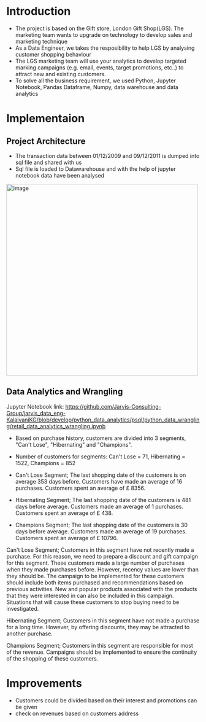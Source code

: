 # Introduction
- The project is based on the Gift store, London Gift Shop(LGS). The marketing team wants to upgrade on technology to develop sales and marketing technique
- As a Data Engineer, we takes the resposibility to help LGS by analysing customer shopping behaviour
- The LGS marketing team will use your analytics to develop targeted marking campaigns (e.g. email, events, target promotions, etc..) to attract new and existing customers.
- To solve all the business requirement, we used Python, Jupyter Notebook, Pandas Dataframe, Numpy, data warehouse and data analytics

# Implementaion
## Project Architecture
- The transaction data between 01/12/2009 and 09/12/2011 is dumped into sql file and shared with us
- Sql file is loaded to Datawarehouse and with the help of jupyter notebook data have been analysed

<img width="499" alt="image" src="https://user-images.githubusercontent.com/108684293/235561010-5adde3dd-40de-45dd-b275-ba831cc5ff04.png">

## Data Analytics and Wrangling

Jupyter Notebook link:
https://github.com/Jarvis-Consulting-Group/jarvis_data_eng-KalaivaniKG/blob/develop/python_data_analytics/psql/python_data_wrangling/retail_data_analytics_wrangling.ipynb
- Based on purchase history, customers are divided into 3 segments, "Can't Lose", "Hibernating" and "Champions".
- Number of customers for segments:
      Can't Lose = 71, Hibernating = 1522, Champions = 852
- Can't Lose Segment;
The last shopping date of the customers is on average 353 days before.
Customers have made an average of 16 purchases.
Customers spent an average of £ 8356.

- Hibernating Segment;
The last shopping date of the customers is 481 days before average.
Customers made an average of 1 purchases.
Customers spent an average of £ 438.

- Champions Segment;
The last shopping date of the customers is 30 days before average.
Customers made an average of 19 purchases.
Customers spent an average of £ 10796.

Can't Lose Segment;
Customers in this segment have not recently made a purchase. For this reason, we need to prepare a discount and gift campaign for this segment. These customers made a large number of purchases when they made purchases before. However, recency values are lower than they should be. The campaign to be implemented for these customers should include both items purchased and recommendations based on previous activities. New and popular products associated with the products that they were interested in can also be included in this campaign. Situations that will cause these customers to stop buying need to be investigated.

Hibernating Segment;
Customers in this segment have not made a purchase for a long time. However, by offering discounts, they may be attracted to another purchase.

Champions Segment;
Customers in this segment are responsible for most of the revenue. Campaigns should be implemented to ensure the continuity of the shopping of these customers.

# Improvements
- Customers could be divided based on their interest and promotions can be given
- check on revenues based on customers address
